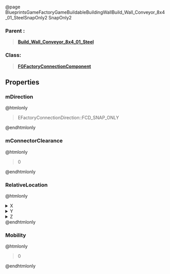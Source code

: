 @page BlueprintsGameFactoryGameBuildableBuildingWallBuild_Wall_Conveyor_8x4_01_SteelSnapOnly2 SnapOnly2
### Parent :
<b><a href="_blueprints_game_factory_game_buildable_building_wall_build__wall__conveyor_8x4_01__steel.html"><blockquote>Build_Wall_Conveyor_8x4_01_Steel</blockquote></a></b>
### Class:
<b><a href="_class_script_f_g_factory_connection_component.html"><blockquote>FGFactoryConnectionComponent</blockquote></a></b>
## Properties
### mDirection
@htmlonly
<blockquote>EFactoryConnectionDirection::FCD_SNAP_ONLY</blockquote>
@endhtmlonly

### mConnectorClearance
@htmlonly
<blockquote>0</blockquote>
@endhtmlonly

### RelativeLocation
@htmlonly
<details>
 <summary>X</summary>
<blockquote>0</blockquote>
</details>
<details>
 <summary>Y</summary>
<blockquote>-200</blockquote>
</details>
<details>
 <summary>Z</summary>
<blockquote>100</blockquote>
</details>
@endhtmlonly

### Mobility
@htmlonly
<blockquote>0</blockquote>
@endhtmlonly

